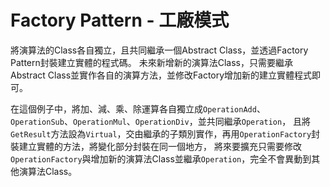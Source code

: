 # Factory Pattern - 工廠模式


將演算法的Class各自獨立，且共同繼承一個Abstract Class，並透過Factory Pattern封裝建立實體的程式碼。
未來新增新的演算法Class，只需要繼承Abstract Class並實作各自的演算方法，並修改Factory增加新的建立實體程式即可。

在這個例子中，將加、減、乘、除運算各自獨立成`OperationAdd`、`OperationSub`、`OperationMul`、`OperationDiv`，並共同繼承`Operation`，
且將`GetResult`方法設為`Virtual`，交由繼承的子類別實作，再用`OperationFactory`封裝建立實體的方法，將變化部分封裝在同一個地方，
將來要擴充只需要修改`OperationFactory`與增加新的演算法Class並繼承`Operation`，完全不會異動到其他演算法Class。

